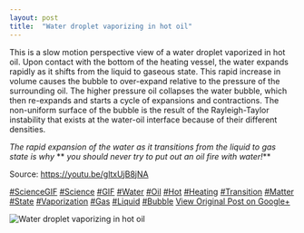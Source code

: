 ```yaml
---
layout: post
title:  "Water droplet vaporizing in hot oil"
---
```


This is a slow motion perspective view of a water droplet vaporized in hot oil. Upon contact with the bottom of the heating vessel, the water expands rapidly as it shifts from the liquid to gaseous state. This rapid increase in volume causes the bubble to over-expand relative to the pressure of the surrounding oil. The higher pressure oil collapses the water bubble, which then re-expands and starts a cycle of expansions and contractions. The non-uniform surface of the bubble is the result of the Rayleigh-Taylor instability that exists at the water-oil interface because of their different densities.   
  
_The rapid expansion of the water as it transitions from the liquid to gas state is why_ ** _you should never try to put out an oil fire with water!_**  
  
Source: <https://youtu.be/gltxUjB8jNA>  
  
[#ScienceGIF](https://plus.google.com/s/%23ScienceGIF/posts) [#Science](https://plus.google.com/s/%23Science/posts) [#GIF](https://plus.google.com/s/%23GIF/posts) [#Water](https://plus.google.com/s/%23Water/posts) [#Oil](https://plus.google.com/s/%23Oil/posts) [#Hot](https://plus.google.com/s/%23Hot/posts) [#Heating](https://plus.google.com/s/%23Heating/posts) [#Transition](https://plus.google.com/s/%23Transition/posts) [#Matter](https://plus.google.com/s/%23Matter/posts) [#State](https://plus.google.com/s/%23State/posts) [#Vaporization](https://plus.google.com/s/%23Vaporization/posts) [#Gas](https://plus.google.com/s/%23Gas/posts) [#Liquid](https://plus.google.com/s/%23Liquid/posts) [#Bubble](https://plus.google.com/s/%23Bubble/posts)
[View Original Post on Google+](https://plus.google.com/+ColinSullender/posts/d7tZryprcxr)

![Water droplet vaporizing in hot oil](/assets/img/2015-09-14-Water-droplet-vaporizing-in-hot-oil.gif)
